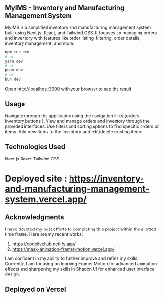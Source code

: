## MyIMS - Inventory and Manufacturing Management System

MyIMS is a simplified inventory and manufacturing management system built using Next.js, React, and Tailwind CSS. It focuses on managing orders and inventory with features like order listing, filtering, order details, inventory management, and more.

```bash
npm run dev
# or
yarn dev
# or
pnpm dev
# or
bun dev
```

Open [http://localhost:3000](http://localhost:3000) with your browser to see the result.


## Usage
Navigate through the application using the navigation links (orders , Inventory buttons ).
View and manage orders and inventory through the provided interfaces.
Use filters and sorting options to find specific orders or items.
Add new items to the inventory and edit/delete existing items.


## Technologies Used
Next.js
React
Tailwind CSS

# Deployed site : https://inventory-and-manufacturing-management-system.vercel.app/

## Acknowledgments

I have devoted my best efforts to completing this project within the allotted time frame. Here are my recent works:

1. https://codelivehub.netlify.app/
2. https://mask-animation-framer-motion.vercel.app/

I am confident in my ability to further improve and refine my skills. Currently, I am focusing on learning Framer Motion for advanced animation effects and sharpening my skills in Shadcn UI for enhanced user interface design.


## Deployed on Vercel
